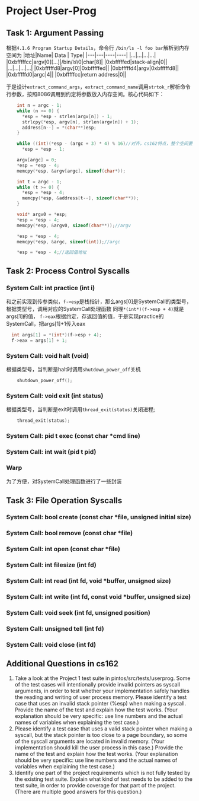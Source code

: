 # Project User-Prog

## Task 1: Argument Passing

根据`4.1.6 Program Startup Details`，命令行 `/bin/ls -l foo bar`解析到内存空间为
|地址|Name| Data | Type|
|---|---|----|----|
|...|...|...|...|
|0xbfffffcc|argv[0][...]|/bin/ls\0|char[8]|
|0xbfffffed|stack-align|0||
|...|...|...|...|
|0xbfffffd8|argv[0]|0xbfffffed||
|0xbfffffd4|argv|0xbfffffd8||
|0xbfffffd0|argc|4||
|0xbfffffcc|return address|0||

于是设计`extract_command_args`，`extract_command_name`调用`strtok_r`解析命令行参数，按照8086调用到约定将参数放入内存空间。核心代码如下：

```c
    int n = argc - 1;
    while (n >= 0) {
      *esp = *esp - strlen(argv[n]) - 1;
      strlcpy(*esp, argv[n], strlen(argv[n]) + 1);
      address[n--] = *(char**)esp;
    }

    while ((int)(*esp - (argc + 3) * 4) % 16)//对齐，cs162特点，整个空间要对齐
      *esp = *esp - 1;

    argv[argc] = 0;
    *esp = *esp - 4;
    memcpy(*esp, &argv[argc], sizeof(char*));

    int t = argc - 1;
    while (t >= 0) {
      *esp = *esp - 4;
      memcpy(*esp, &address[t--], sizeof(char**));
    }

    void* argv0 = *esp;
    *esp = *esp - 4;
    memcpy(*esp, &argv0, sizeof(char**));//argv

    *esp = *esp - 4;
    memcpy(*esp, &argc, sizeof(int));//argc

    *esp = *esp - 4;//返回值地址
```

## Task 2: Process Control Syscalls

### System Call: int practice (int i)

和之前实现到传参类似，`f->esp`是栈指针，那么args[0]是SystemCall的类型号，根据类型号，调用对应的SystemCall处理函数
同理`*(int*)(f->esp + 4)`就是args[1]的值，
`f->eax`根据约定，存返回值的值，于是实现practice的SystemCall，把args[1]+1传入eax

```c
  int args[1] = *(int*)(f->esp + 4);
  f->eax = args[1] + 1;
```

### System Call: void halt (void)

根据类型号，当判断是halt时调用`shutdown_power_off`关机

```c
    shutdown_power_off();
```

### System Call: void exit (int status)

根据类型号，当判断是exit时调用`thread_exit(status)`关闭进程;

```c
    thread_exit(status);
```

### System Call: pid t exec (const char *cmd line)

### System Call: int wait (pid t pid)

### Warp
为了方便，对SystemCall处理函数进行了一些封装

## Task 3: File Operation Syscalls

### System Call: bool create (const char *file, unsigned initial size)
### System Call: bool remove (const char *file) 
### System Call: int open (const char *file)
### System Call: int filesize (int fd) 
### System Call: int read (int fd, void *buffer, unsigned size)
### System Call: int write (int fd, const void *buffer, unsigned size) 
### System Call: void seek (int fd, unsigned position)
### System Call: unsigned tell (int fd)
### System Call: void close (int fd)
## Additional Questions in cs162

1. Take a look at the Project 1 test suite in pintos/src/tests/userprog. Some of the test cases will intentionally provide invalid pointers as syscall arguments, in order to test whether your implementation safely handles the reading and writing of user process memory. Please identify a test case that uses an invalid stack pointer (%esp) when making a syscall. Provide the name of the test and explain how the test works. (Your explanation should be very specific: use line numbers and the actual names of variables when explaining the test case.)
2. Please identify a test case that uses a valid stack pointer when making a syscall, but the stack pointer is too close to a page boundary, so some of the syscall arguments are located in invalid memory. (Your implementation should kill the user process in this case.) Provide the name of the test and explain how the test works. (Your explanation should be very specific: use line numbers and the actual names of variables when explaining the test case.)
3. Identify one part of the project requirements which is not fully tested by the existing test suite. Explain what kind of test needs to be added to the test suite, in order to provide coverage for that part of the project. (There are multiple good answers for this question.)
